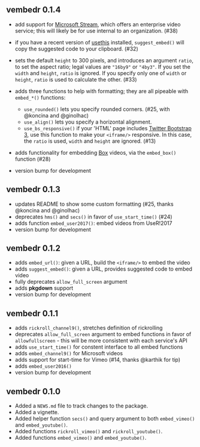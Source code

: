 ## vembedr 0.1.4

- add support for [Microsoft Stream](https://www.microsoft.com/en-us/microsoft-365/microsoft-stream), which offers an enterprise video service; this will likely be for use internal to an organization. (#38)
- if you have a recent version of [usethis](https://usethis.r-lib.org) installed, `suggest_embed()` will copy the suggested code to your clipboard. (#32)
- sets the default `height` to 300 pixels, and introduces an argument `ratio`, to set the aspect ratio; legal values are `"16by9"` or `"4by3"`. If you set the `width` and `height`, `ratio` is ignored. If you specify only one of `width` or `height`, `ratio` is used to calculate the other. (#33)
- adds three functions to help with formatting; they are all pipeable with `embed_*()` functions:
  - `use_rounded()` lets you specify rounded corners. (#25, with @koncina and @ginolhac)
  - `use_align()` lets you specify a horizontal alignment.
  - `use_bs_responsive()` if your 'HTML' page includes [Twitter Bootstrap 3](https://getbootstrap.com/docs/3.3/components/#responsive-embed), use this function to make your `<iframe/>` responsive. In this case, the `ratio` is used, `width` and `height` are ignored. (#13)
  
- adds functionality for embedding [Box](https://www.box.com) videos, via the `embed_box()` function (#28)
- version bump for development

## vembedr 0.1.3

- updates README to show some custom formatting (#25, thanks @koncina and @ginolhac)
- deprecates `hms()` and `secs()` in favor of `use_start_time()` (#24)
- adds function `embed_user2017()`: embed videos from UseR!2017
- version bump for development

## vembedr 0.1.2

- adds `embed_url()`: given a URL, build the `<iframe/>` to embed the video
- adds `suggest_embed()`: given a URL, provides suggested code to embed video
- fully deprecates `allow_full_screen` argument
- adds **pkgdown** support 
- version bump for development

## vembedr 0.1.1

* adds `rickroll_channel9()`, stretches definition of rickrolling
* deprecates `allow_full_screen` argument to embed functions in favor of
  `allowfullscreen` - this will be more consistent with each service's API
* adds `use_start_time()` for constent interface to all embed functions
* adds `embed_channel9()` for Microsoft videos
* adds support for start-time for Vimeo (#14, thanks @karthik for tip)
* adds `embed_user2016()`
* version bump for development

## vembedr 0.1.0

* Added a `NEWS.md` file to track changes to the package.
* Added a vignette.
* Added helper function `secs()` and query argument to both `embed_vimeo()` and `embed_youtube()`.
* Added functions `rickroll_vimeo()` and `rickroll_youtube()`.
* Added functions `embed_vimeo()` and `embed_youtube()`.


